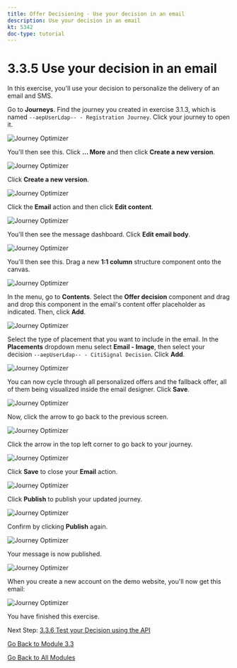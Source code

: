 ```yaml
---
title: Offer Decisioning - Use your decision in an email
description: Use your decision in an email
kt: 5342
doc-type: tutorial
---
```

# 3.3.5 Use your decision in an email

In this exercise, you'll use your decision to personalize the delivery of an email and SMS.

Go to **Journeys**. Find the journey you created in exercise 3.1.3, which is named `--aepUserLdap-- - Registration Journey`. Click your journey to open it. 

![Journey Optimizer](./images/emailoffer1.png)

You'll then see this. Click **... More** and then click **Create a new version**.

![Journey Optimizer](./images/journey1.png)

Click **Create a new version**.

![Journey Optimizer](./images/journey2.png)

Click the **Email** action and then click **Edit content**.

![Journey Optimizer](./images/journey3.png)

You'll then see the message dashboard. Click **Edit email body**.

![Journey Optimizer](./images/emailoffer2.png)

You'll then see this. Drag a new **1:1 column** structure component onto the canvas.

![Journey Optimizer](./images/emailoffer6.png)

In the menu, go to **Contents**. Select the **Offer decision** component and drag and drop this component in the email's content offer placeholder as indicated. Then, click **Add**.

![Journey Optimizer](./images/emailoffer7.png)

Select the type of placement that you want to include in the email. In the **Placements** dropdown menu select **Email - Image**, then select your decision `--aepUserLdap-- - CitiSignal Decision`. Click **Add**.

![Journey Optimizer](./images/emailoffer8.png)

You can now cycle through all personalized offers and the fallback offer, all of them being visualized inside the email designer. Click **Save**.

![Journey Optimizer](./images/emailoffer9.png)

Now, click the arrow to go back to the previous screen.

![Journey Optimizer](./images/emailoffer13.png)

Click the arrow in the top left corner to go back to your journey.

![Journey Optimizer](./images/emailoffer14.png)

Click **Save** to close your **Email** action.

![Journey Optimizer](./images/emailoffer14a.png)

Click **Publish** to publish your updated journey.

![Journey Optimizer](./images/emailoffer14b.png)

Confirm by clicking **Publish** again.

![Journey Optimizer](./images/emailoffer15.png)

Your message is now published.

![Journey Optimizer](./images/emailoffer16.png)

When you create a new account on the demo website, you'll now get this email:

![Journey Optimizer](./images/emailoffer17.png)

You have finished this exercise. 

Next Step: [3.3.6 Test your Decision using the API](./ex6.md)

[Go Back to Module 3.3](./offer-decisioning.md)

[Go Back to All Modules](./../../../overview.md)
